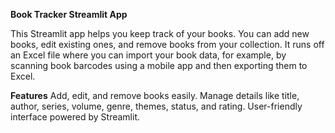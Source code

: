 **Book Tracker Streamlit App**

This Streamlit app helps you keep track of your books. You can add new books, edit existing ones, and remove books from your collection. It runs off an Excel file where you can import your book data, for example, by scanning book barcodes using a mobile app and then exporting them to Excel.

**Features**
Add, edit, and remove books easily.
Manage details like title, author, series, volume, genre, themes, status, and rating.
User-friendly interface powered by Streamlit.
